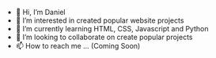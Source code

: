 - 👋 Hi, I’m Daniel
- 👀 I’m interested in created popular website projects
- 🌱 I’m currently learning HTML, CSS, Javascript and Python
- 💞️ I’m looking to collaborate on create popular projects
- 📫 How to reach me ... (Coming Soon)

<!---
danielyepezgarces/danielyepezgarces is a ✨ special ✨ repository because its `README.md` (this file) appears on your GitHub profile.
You can click the Preview link to take a look at your changes.
--->
